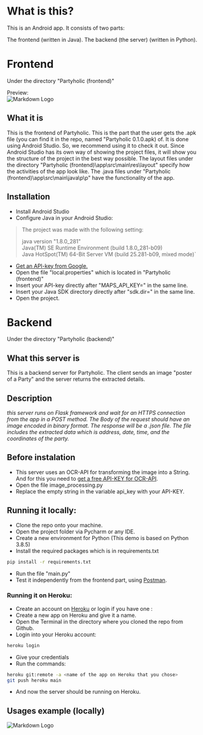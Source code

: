 # What is this?
This is an Android app. It consists of two parts:
 
The frontend (written in Java).
The backend (the server) (written in Python).
 
# Frontend
Under the directory "Partyholic (frontend)"  

Preview:  
![Markdown Logo](https://i.postimg.cc/C1fThqTJ/7261343d-080e-48bd-b8e2-80a54d1c7216.jpg)
## What it is
This is the frontend of Partyholic. This is the part that the user gets the .apk file (you can find it in the repo, 
named "Partyholic 0.1.0.apk) of.
It is done using Android Studio. So, we recommend using it to check it out. Since Android Studio has its own way of 
showing the project files, it will show you the structure of the project in the best way possible.
The layout files under the directory "Partyholic (frontend)\app\src\main\res\layout" specify how the activities
of the app look like. The .java files under "Partyholic (frontend)\app\src\main\java\p\p" have the functionality of the
app.  

## Installation
- Install Android Studio
- Configure Java in your Android Studio:
>The project was made with the following setting:
>
>java version "1.8.0_281"  
>Java(TM) SE Runtime Environment (build 1.8.0_281-b09)  
>Java HotSpot(TM) 64-Bit Server VM (build 25.281-b09, mixed mode)` 
- [Get an API-key from Google.](https://developers.google.com/maps/documentation/embed/get-api-key "visit https://developers.google.com/maps/documentation/embed/get-api-key")
- Open the file "local.properties" which is located in "Partyholic (frontend)"
- Insert your API-key directly after "MAPS_API_KEY=" in the same line.
- Insert your Java SDK directory directly after "sdk.dir=" in the same line.
- Open the project.

# Backend
Under the directory "Partyholic (backend)"

## What this server is
This is a backend server for Partyholic.
The client sends an image "poster of a Party" and the server returns the extracted details.

## Description
_this server runs on Flask framework and wait for an HTTPS connection from the app in a POST method.
The Body of the request should have an image encoded in binary format.
The response will be a .json file. The file includes the extracted data which is address, date, time, and the coordinates of the party._ 

## Before instalation
- This server uses an OCR-API for transforming the image into a String.
And for this you need to [get a free API-KEY for OCR-API](https://ocr.space/ocrapi "visit ocr.space").
- Open the file image_processing.py
- Replace the empty string in the variable api_key with your API-KEY.

## Running it locally:
- Clone the repo onto your machine.
- Open the project folder via Pycharm or any IDE. 
- Create a new environment for Python (This demo is based on Python 3.8.5) 
- Install the required packages which is in requirements.txt
```bash
pip install -r requirements.txt
```
- Run the file "main.py" 
- Test it independently from the frontend part, using [Postman](https://www.postman.com/).

### Running it on Heroku:
- Create an account on [Heroku](https://id.heroku.com/ "go to Heroku") or login if you have one :
- Create a new app on Heroku and give it a name.
- Open the Terminal in the directory where you cloned the repo from Github.
- Login into your Heroku account:
```bash
heroku login
```
- Give your credentials  
- Run the commands:
```bash
heroku git:remote -a <name of the app on Heroku that you chose>
git push heroku main
```
- And now the server should be running on Heroku.

## Usages example (locally)
![Markdown Logo](https://i.postimg.cc/ZnPGNxMK/Screenshot-from-2021-02-18-21-21-51.png)
